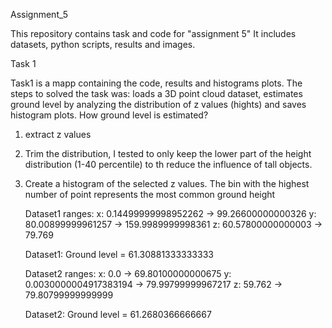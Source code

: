 Assignment_5

This repository contains task and code for "assignment 5"
It includes datasets, python scripts, results and images.

Task 1

Task1 is a mapp containing the code, results and histograms plots.
The steps to solved the task was: loads a 3D point cloud dataset,
estimates ground level by analyzing the distribution of z values (hights)
and saves histogram plots. 
How ground level is estimated?
1. extract z values
2. Trim the distribution, I tested to only keep the lower part of the height
   distribution (1-40 percentile) to th reduce the influence of tall objects.
3. Create a histogram of the selected z values.
   The bin with the highest number of point represents the most common ground height
   
   Dataset1 ranges:
x: 0.14499999998952262 → 99.26600000000326
y: 80.00899999961257 → 159.9989999998361
z: 60.57800000000003 → 79.769

    Dataset1: Ground level = 61.30881333333333
   
    Dataset2 ranges:
x: 0.0 → 69.80100000000675
y: 0.0030000004917383194 → 79.99799999967217
z: 59.762 → 79.80799999999999

    Dataset2: Ground level = 61.2680366666667
